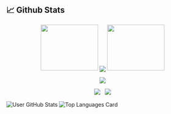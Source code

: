 ## 📈 Github Stats

<p align="center">
<img height="120" width="150" src="https://github.com/h4ppyb3rry/h4ppyb3rry/blob/main/left.png"/>
<img align="center" src= "https://github-readme-streak-stats.herokuapp.com?user=h4ppyb3rry&theme=radical&hide_border=true"/>
<img height="120" width="150" src="https://github.com/h4ppyb3rry/h4ppyb3rry/blob/main/right.png"/>
</p>

<p align="center">
  
<img align="center" src="http://github-profile-summary-cards.vercel.app/api/cards/profile-details?username=h4ppyb3rry&theme=radical"/>

</p>

<p align = "center">
  
<img src="http://github-profile-summary-cards.vercel.app/api/cards/stats?username=h4ppyb3rry&theme=radical"/>
&nbsp;
<img src="https://github-readme-stats.vercel.app/api/top-langs/?username=h4ppyb3rry&show_icons=true&theme=transparent&layout=donut"/>

</p>



![User GitHub Stats](https://github-readme-stats.vercel.app/api?username=h4ppyb3rry&show_icons=true&theme=radical)
![Top Languages Card](https://github-readme-stats.vercel.app/api/top-langs/?username=h4ppyb3rry&theme=radical&layout=compact)

<!--
**h4ppyb3rry/h4ppyb3rry** is a ✨ _special_ ✨ repository because its `README.md` (this file) appears on your GitHub profile.

Here are some ideas to get you started:

- 🔭 I’m currently working on ...
- 🌱 I’m currently learning ...
- 👯 I’m looking to collaborate on ...
- 🤔 I’m looking for help with ...
- 💬 Ask me about ...
- 📫 How to reach me: ...
- 😄 Pronouns: ...
- ⚡ Fun fact: ...
-->

